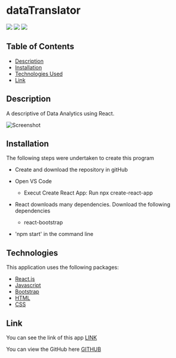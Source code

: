 # dataTranslator

[![](https://img.shields.io/badge/Javascript-84%25-yellow)]()
[![](https://img.shields.io/badge/HTML-11%25-blue)]()
[![](https://img.shields.io/badge/CSS-5%25-red)]()

## Table of Contents

- [Description](#description)
- [Installation](#installation)
- [Technologies Used](#technologies)
- [Link](#link)

## Description

A descriptive of Data Analytics using React.

![Screenshot]()

## Installation

The following steps were undertaken to create this program

- Create and download the repository in gitHub
- Open VS Code

  - Execut Create React App: Run npx create-react-app <appname>

- React downloads many dependencies. Download the following dependencies

  - react-bootstrap

- 'npm start' in the command line

## Technologies

This application uses the following packages:

- [React.js](https://reactjs.org/)
- [Javascript](https://www.javascript.com/)
- [Bootstrap](https://getbootstrap.com/)
- [HTML](https://developer.mozilla.org/en-US/docs/Web/HTML)
- [CSS](https://developer.mozilla.org/en-US/docs/Web/CSS)

## Link

You can see the link of this app [LINK]()

You can view the GitHub here [GITHUB](https://github.com/10-kp/dataTranslator)

